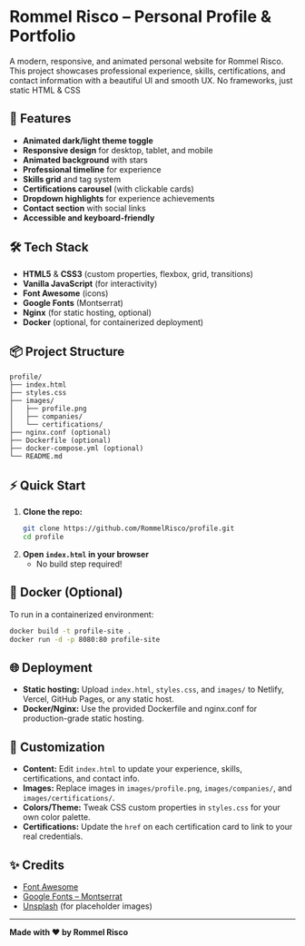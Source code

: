 # Rommel Risco – Personal Profile & Portfolio

A modern, responsive, and animated personal website for Rommel Risco. This project showcases professional experience, skills, certifications, and contact information with a beautiful UI and smooth UX. No frameworks, just static HTML & CSS

## 🚀 Features
- **Animated dark/light theme toggle**
- **Responsive design** for desktop, tablet, and mobile
- **Animated background** with stars
- **Professional timeline** for experience
- **Skills grid** and tag system
- **Certifications carousel** (with clickable cards)
- **Dropdown highlights** for experience achievements
- **Contact section** with social links
- **Accessible and keyboard-friendly**

## 🛠️ Tech Stack
- **HTML5** & **CSS3** (custom properties, flexbox, grid, transitions)
- **Vanilla JavaScript** (for interactivity)
- **Font Awesome** (icons)
- **Google Fonts** (Montserrat)
- **Nginx** (for static hosting, optional)
- **Docker** (optional, for containerized deployment)

## 📦 Project Structure
```
profile/
├── index.html
├── styles.css
├── images/
│   ├── profile.png
│   ├── companies/
│   └── certifications/
├── nginx.conf (optional)
├── Dockerfile (optional)
├── docker-compose.yml (optional)
└── README.md
```

## ⚡ Quick Start
1. **Clone the repo:**
   ```bash
   git clone https://github.com/RommelRisco/profile.git
   cd profile
   ```
2. **Open `index.html` in your browser**
   - No build step required!

## 🐳 Docker (Optional)
To run in a containerized environment:
```bash
docker build -t profile-site .
docker run -d -p 8080:80 profile-site
```

## 🌐 Deployment
- **Static hosting:** Upload `index.html`, `styles.css`, and `images/` to Netlify, Vercel, GitHub Pages, or any static host.
- **Docker/Nginx:** Use the provided Dockerfile and nginx.conf for production-grade static hosting.

## 📝 Customization
- **Content:** Edit `index.html` to update your experience, skills, certifications, and contact info.
- **Images:** Replace images in `images/profile.png`, `images/companies/`, and `images/certifications/`.
- **Colors/Theme:** Tweak CSS custom properties in `styles.css` for your own color palette.
- **Certifications:** Update the `href` on each certification card to link to your real credentials.

## ✨ Credits
- [Font Awesome](https://fontawesome.com/)
- [Google Fonts – Montserrat](https://fonts.google.com/specimen/Montserrat)
- [Unsplash](https://unsplash.com/) (for placeholder images)

---

**Made with ❤️ by Rommel Risco** 
